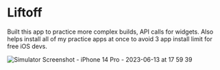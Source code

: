 # Liftoff
Built this app to practice more complex builds, API calls for widgets.
Also helps install all of my practice apps at once to avoid 3 app install limit for free iOS devs.


![Simulator Screenshot - iPhone 14 Pro - 2023-06-13 at 17 59 39](https://github.com/stackk1/x-Launcher/assets/74647121/c8d02c43-99e1-4481-b259-03f0c7f57c9a)

